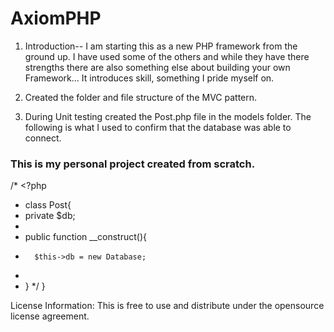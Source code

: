 # AxiomPHP


1. Introduction-- I am starting this as a new PHP framework from the ground up.  I have used some of the others and while they have there strengths there are also something else about building your own Framework...  It introduces skill, something I pride myself on.

2. Created the folder and file structure of the MVC pattern. 


3. During Unit testing created the Post.php file in the models folder. The following is what I used to confirm that the database was able to connect.


### This is my personal project created from scratch.  

/* <?php
 * class Post{
 *   private $db;
 *
 *   public function __construct(){
 *       $this->db = new Database;
 *
 *   }
*/ }


License Information:
     This is free to use and distribute under the opensource license agreement.
